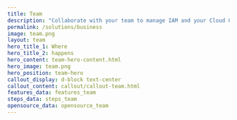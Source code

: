 ```yaml
---
title: Team
description: "Collaborate with your team to manage IAM and your Cloud Operations at scale."
permalink: /solutions/business
image: team.png
layout: team
hero_title_1: Where
hero_title_2: happens
hero_content: team-hero-content.html
hero_image: team.png
hero_position: team-hero
callout_display: d-block text-center
callout_content: callout/callout-team.html
features_data: features_team
steps_data: steps_team
opensource_data: opensource_team
---
```

